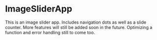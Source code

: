# ImageSliderApp
This is an image slider app. Includes navigation dots as well as a slide counter. More features will still be added soon in the future. Optimizing a function and error handling still to come too. 
